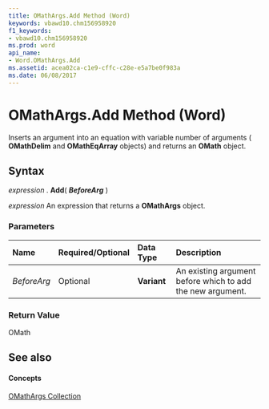 ```yaml
---
title: OMathArgs.Add Method (Word)
keywords: vbawd10.chm156958920
f1_keywords:
- vbawd10.chm156958920
ms.prod: word
api_name:
- Word.OMathArgs.Add
ms.assetid: acea02ca-c1e9-cffc-c28e-e5a7be0f983a
ms.date: 06/08/2017
---
```



# OMathArgs.Add Method (Word)

Inserts an argument into an equation with variable number of arguments ( **OMathDelim** and **OMathEqArray** objects) and returns an **OMath** object.


## Syntax

 _expression_ . **Add**( **_BeforeArg_** )

 _expression_ An expression that returns a **OMathArgs** object.


### Parameters



|**Name**|**Required/Optional**|**Data Type**|**Description**|
|:-----|:-----|:-----|:-----|
| _BeforeArg_|Optional| **Variant**|An existing argument before which to add the new argument.|

### Return Value

OMath


## See also


#### Concepts


[OMathArgs Collection](Word.OMathArgs.md)

